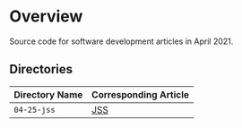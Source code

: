 # Overview

Source code for software development articles in April 2021.

## Directories

| Directory Name              | Corresponding Article                                                               |
|-----------------------------|-------------------------------------------------------------------------------------|
| `04-25-jss`                 | [JSS](https://jarombek.com/blog/apr-25-2021-jss)                                    |    
